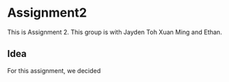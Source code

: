 # Assignment2

This is Assignment 2.
This group is with Jayden Toh Xuan Ming and Ethan.

## Idea
For this assignment, we decided
